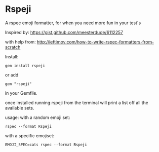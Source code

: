 # Rspeji
A rspec emoji formatter, for when you need more fun in your test's

Inspired by:
https://gist.github.com/meesterdude/6112257

with help from:
http://ieftimov.com/how-to-write-rspec-formatters-from-scratch

Install:
````
gem install rspeji
````
or add
````
gem "rspeji"
````
in your Gemfile.

once installed running rspeji from the terminal will print a list off all the available sets.

usage:
with a random emoji set:
````
rspec --format Rspeji
````

with a specific emojiset:
````
EMOJI_SPEC=cats rspec --format Rspeji
````